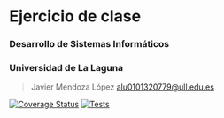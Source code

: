 # Ejercicio de clase
### Desarrollo de Sistemas Informáticos
### Universidad de La Laguna
> Javier Mendoza López
> alu0101320779@ull.edu.es

[![Coverage Status](https://coveralls.io/repos/github/alu0101320779/modificacion-dsi-pr7/badge.svg?branch=main)](https://coveralls.io/github/alu0101320779/modificacion-dsi-pr7?branch=main) [![Tests](https://github.com/alu0101320779/modificacion-dsi-pr7/actions/workflows/node.js.yml/badge.svg)](https://github.com/alu0101320779/modificacion-dsi-pr7/actions/workflows/node.js.yml)
